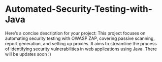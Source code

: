 # Automated-Security-Testing-with-Java
 Here’s a concise description for your project:  This project focuses on automating security testing with OWASP ZAP, covering passive scanning, report generation, and setting up proxies. It aims to streamline the process of identifying security vulnerabilities in web applications using Java. There will be updates soon :)
